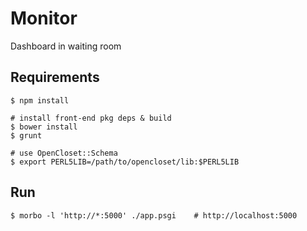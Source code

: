 # Monitor #

Dashboard in waiting room

## Requirements ##

    $ npm install

    # install front-end pkg deps & build
    $ bower install
    $ grunt
    
    # use OpenCloset::Schema
    $ export PERL5LIB=/path/to/opencloset/lib:$PERL5LIB

## Run ##

    $ morbo -l 'http://*:5000' ./app.psgi    # http://localhost:5000

